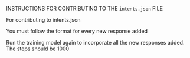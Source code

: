 INSTRUCTIONS FOR CONTRIBUTING TO THE ``intents.json`` FILE

For contributing to intents.json

  You must follow the format for every new response added
  

  Run the training model again to incorporate all the new responses added. The steps should be 1000
